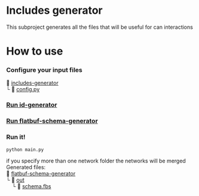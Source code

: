 # Includes generator
This subproject generates all the files that will be useful for can interactions
# How to use
### Configure your input files
:open_file_folder: [includes-generator](includes-generator)\
 └ :page_with_curl: [config.py](config.py)
 
### [Run id-generator](../id-generator/README.md#how-to-use)
### [Run flatbuf-schema-generator](../flatbuf-schema-generator/README.md#how-to-use)
### Run it!


```console
python main.py
```
if you specify more than one network folder the networks will be merged\
Generated files:\
:open_file_folder: [flatbuf-schema-generator](includes-generator)\
 └ :open_file_folder: [out](out)\
&nbsp;&nbsp;&nbsp;&nbsp;└ :page_with_curl: [schema.fbs](out/ids.h)
  